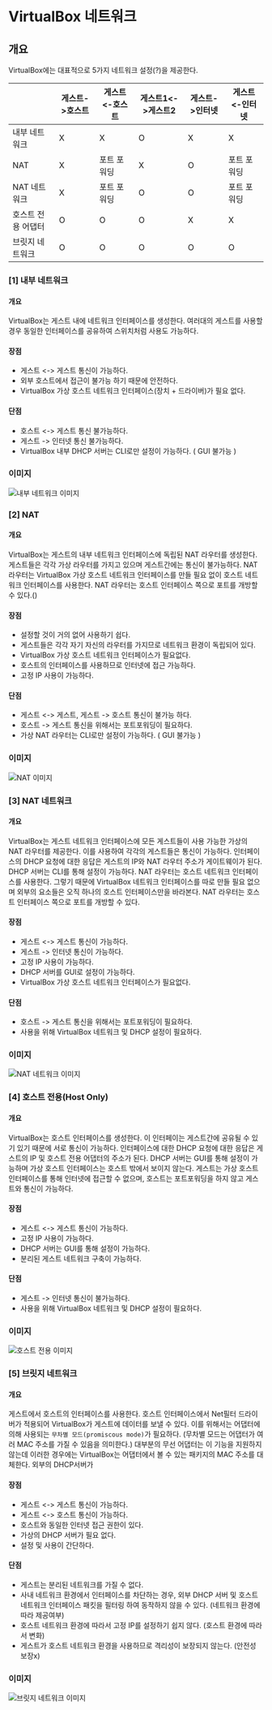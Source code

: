 # VirtualBox 네트워크

## 개요 

VirtualBox에는 대표적으로 5가지 네트워크 설정(?)을 제공한다.

|                  | 게스트->호스트 | 게스트<-호스트 | 게스트1<->게스트2 | 게스트->인터넷 | 게스트<-인터넷 | 
| ---              | ---           | ---           | ---              | ---          | ---           |
| 내부 네트워크     |   X   |   X   |   O   |   X   |   X   |
| NAT              |    X   |   포트 포워딩 | X | O | 포트 포워딩|
| NAT 네트워크      | X | 포트 포워딩 | O | O | 포트 포워딩 |
| 호스트 전용 어댑터 | O | O | O | X | X |
| 브릿지 네트워크    | O | O | O | O | O |

### [1] 내부 네트워크

#### 개요

VirtualBox는 게스트 내에 네트워크 인터페이스를 생성한다.
여러대의 게스트를 사용할 경우 동일한 인터페이스를 공유하여 스위치처럼 사용도 가능하다.

#### 장점

- 게스트 <-> 게스트 통신이 가능하다.
- 외부 호스트에서 접근이 불가능 하기 때문에 안전하다.
- VirtualBox 가상 호스트 네트워크 인터페이스(장치 + 드라이버)가 필요 없다.

#### 단점

- 호스트 <-> 게스트 통신 불가능하다.
- 게스트 -> 인터넷 통신 불가능하다.
- VirtualBox 내부 DHCP 서버는 CLI로만 설정이 가능하다. ( GUI 불가능 )

### 이미지

![내부 네트워크 이미지](../img/03_네트워크/01_내부네트워크.png)

### [2] NAT

#### 개요

VirtualBox는 게스트의 내부 네트워크 인터페이스에 독립된 NAT 라우터를 생성한다.
게스트들은 각각 가상 라우터를 가지고 있으며 게스트간에는 통신이 불가능하다.
NAT 라우터는 VirtualBox 가상 호스트 네트워크 인터페이스를 만들 필요 없이 호스트 네트워크 인터페이스를 사용한다.
NAT 라우터는 호스트 인터페이스 쪽으로 포트를 개방할 수 있다.()

#### 장점

- 설정할 것이 거의 없어 사용하기 쉽다.
- 게스트들은 각각 자기 자신의 라우터를 가지므로 네트워크 환경이 독립되어 있다.
- VirtualBox 가상 호스트 네트워크 인터페이스가 필요없다.
- 호스트의 인터페이스를 사용하므로 인터넷에 접근 가능하다.
- 고정 IP 사용이 가능하다.

#### 단점

- 게스트 <-> 게스트, 게스트 -> 호스트 통신이 불가능 하다.
- 호스트 -> 게스트 통신을 위해서는 포트포워딩이 필요하다.
- 가상 NAT 라우터는 CLI로만 설정이 가능하다. ( GUI 불가능 )

### 이미지

![NAT 이미지](./img/03_네트워크/02_NAT.png)

### [3] NAT 네트워크

#### 개요

VirtualBox는 게스트 네트워크 인터페이스에 모든 게스트들이 사용 가능한 가상의 NAT 라우터를 제공한다. 
이를 사용하여 각각의 게스트들은 통신이 가능하다.
인터페이스의 DHCP 요청에 대한 응답은 게스트의 IP와 NAT 라우터 주소가 게이트웨이가 된다.
DHCP 서버는 CLI를 통해 설정이 가능하다. NAT 라우터는 호스트 네트워크 인터페이스를 사용한다. 그렇기 때문에 VirtualBox 네트워크 인터페이스를 따로 만들 필요 없으며 외부의 요소들은 오직 하나의 호스트 인터페이스만을 바라본다.
NAT 라우터는 호스트 인터페이스 쪽으로 포트를 개방할 수 있다.

#### 장점

- 게스트 <-> 게스트 통신이 가능하다.
- 게스트 -> 인터넷 통신이 가능하다.
- 고정 IP 사용이 가능하다.
- DHCP 서버를 GUI로 설정이 가능하다.
- VirtualBox 가상 호스트 네트워크 인터페이스가 필요없다.

#### 단점

- 호스트 -> 게스트 통신을 위해서는 포트포워딩이 필요하다.
- 사용을 위해 VirtualBox 네트워크 및 DHCP 설정이 필요하다.

### 이미지

![NAT 네트워크 이미지](./img/03_네트워크/03_NAT네트워크.png)

### [4] 호스트 전용(Host Only)

#### 개요

VirtualBox는 호스트 인터페이스를 생성한다. 이 인터페이는 게스트간에 공유될 수 있기 있기 때문에 서로 통신이 가능하다. 인터페이스에 대한 DHCP 요청에 대한 응답은 게스트의 IP 및 호스트 전용 어댑터의 주소가 된다.
DHCP 서버는 GUI를 통해 설정이 가능하며 가상 호스트 인터페이스는 호스트 밖에서 보이지 않는다.
게스트는 가상 호스트 인터페이스를 통해 인터넷에 접근할 수 없으며, 호스트는 포트포워딩을 하지 않고 게스트와 통신이 가능하다.

#### 장점

- 게스트 <-> 게스트 통신이 가능하다.
- 고정 IP 사용이 가능하다.
- DHCP 서버는 GUI를 통해 설정이 가능하다.
- 분리된 게스트 네트워크 구축이 가능하다.

#### 단점

- 게스트 -> 인터넷 통신이 불가능하다.
- 사용을 위해 VirtualBox 네트워크 및 DHCP 설정이 필요하다.

### 이미지

![호스트 전용 이미지](./img/03_네트워크/04_호스트전용.png)

### [5] 브릿지 네트워크

#### 개요

게스트에서 호스트의 인터페이스를 사용한다.
호스트 인터페이스에서 Net필터 드라이버가 적용되어 VirtualBox가 게스트에 데이터를 보낼 수 있다.
이를 위해서는 어댑터에 의해 사용되는 `무차별 모드(promiscous mode)`가 필요하다. (무차별 모드는 어댑터가 여러 MAC 주소를 가질 수 있음을 의미한다.)
대부분의 무선 어댑터는 이 기능을 지원하지 않는데 이러한 경우에는 VirtualBox는 어댑터에서 볼 수 있는 패키지의 MAC 주소를 대체한다.
외부의 DHCP서버가 

#### 장점

- 게스트 <-> 게스트 통신이 가능하다.
- 게스트 <-> 호스트 통신이 가능하다. 
- 호스트와 동일한 인터넷 접근 권한이 있다.
- 가상의 DHCP 서버가 필요 없다.
- 설정 및 사용이 간단하다.

#### 단점

- 게스트는 분리된 네트워크를 가질 수 없다.
- 사내 네트워크 환경에서 인터페이스를 차단하는 경우, 외부 DHCP 서버 및 호스트 네트워크 인터페이스 패킷을 필터링 하여 동작하지 않을 수 있다. (네트워크 환경에 따라 제공여부)
- 호스트 네트워크 환경에 따라서 고정 IP를 설정하기 쉽지 않다. (호스트 환경에 따라서 변화)
- 게스트가 호스트 네트워크 환경을 사용하므로 격리성이 보장되지 않는다. (안전성 보장x)

### 이미지

![브릿지 네트워크 이미지](./img/03_네트워크/05_브릿지(wireless).png)